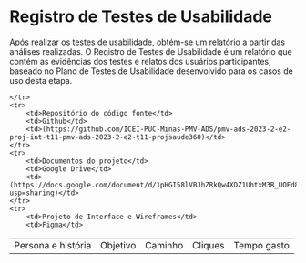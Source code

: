 # Registro de Testes de Usabilidade

Após realizar os testes de usabilidade, obtém-se um relatório a partir das análises realizadas. O Registro de Testes de Usabilidade é um relatório que contém as evidências dos testes e relatos dos usuários participantes, baseado no Plano de Testes de Usabilidade desenvolvido para os casos de uso desta etapa.


<table>
    <tr>
      <td>Persona e história</td>
      <td>Objetivo</td>
      <td>Caminho</td>
      <td>Cliques</td>
      <td>Tempo gasto</td>
  
    </tr>
    <tr>
        <td>Repositório do código fonte</td>
        <td>Github</td>
        <td>(https://github.com/ICEI-PUC-Minas-PMV-ADS/pmv-ads-2023-2-e2-proj-int-t11-pmv-ads-2023-2-e2-t11-projsaude360)</td>
    </tr>
    <tr>
        <td>Documentos do projeto</td>
        <td>Google Drive</td>
        <td>(https://docs.google.com/document/d/1pHGI58lVBJhZRkQw4XDZ1UhtxM3R_UOFd8z29VJG3kw/edit?usp=sharing)</td>
    </tr>
    <tr>
        <td>Projeto de Interface e Wireframes</td>
        <td>Figma</td>
